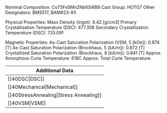 Nominal Composition: Co73Fe­­­5Mn2Nb6Si6B8
Cast Group: HOTG7
Other Designators: BMS517, BAM#23-93
 
Physical Properties:
Mass Density (ingot): 8.42 [g/cm3]
 Primary Crystallization Temperature (DSC): 477.358
Secondary Crystallization Temperature (DSC): 733.091

Magnetic Properties:
As-Cast Saturation Polarization (VSM, 5 [kOe]):  0.874 [T]
As-Cast Saturation Polarization (Brockhaus, 5 [kA/m]):  0.872 [T]
Crystallized Saturation Polarization (Brockhaus, 8 [kA/m]):  0.841 [T]
Approx. Amorphous Curie Temperature: 618C
Approx. Total Curie Temperature: 

| Additional Data                                    |
| -------------------------------------------------- |
| [[40DSC\|DSC]]                            |
| [[40Mechanical\|Mechanical]]              |
| [[40StressAnnealing\|Stress Annealing]]   |
| [[40VSM\|VSM]]                            |
